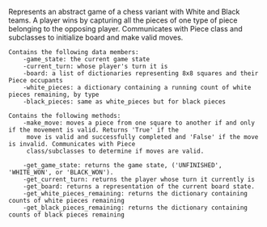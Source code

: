  Represents an abstract game of a chess variant with White and Black teams. A player wins by capturing all the pieces
     of one type of piece belonging to the opposing player. Communicates with Piece class and subclasses to initialize
     board and make valid moves.

    Contains the following data members:
        -game_state: the current game state
        -current_turn: whose player's turn it is
        -board: a list of dictionaries representing 8x8 squares and their Piece occupants
        -white_pieces: a dictionary containing a running count of white pieces remaining, by type
        -black_pieces: same as white_pieces but for black pieces

    Contains the following methods:
        -make_move: moves a piece from one square to another if and only if the movement is valid. Returns 'True' if the
         move is valid and successfully completed and 'False' if the move is invalid. Communicates with Piece
         class/subclasses to determine if moves are valid.

        -get_game_state: returns the game state, ('UNFINISHED', 'WHITE_WON', or 'BLACK_WON').
        -get_current_turn: returns the player whose turn it currently is
        -get_board: returns a representation of the current board state.
        -get_white_pieces_remaining: returns the dictionary containing counts of white pieces remaining
        -get_black_pieces_remaining: returns the dictionary containing counts of black pieces remaining
